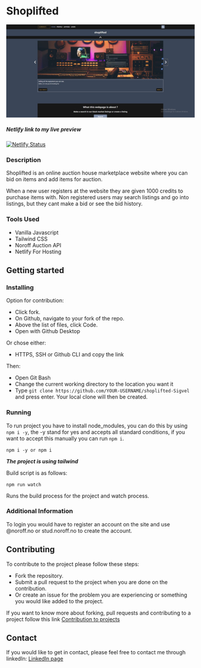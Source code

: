 # Shoplifted

![Shoplifted image](https://github.com/Sigvel/shoplifted/blob/master/assets/images/readme/shoplifted_front-page.jpg?raw=true)

##### Netlify link to my live preview
[![Netlify Status](https://api.netlify.com/api/v1/badges/35ebeda5-6888-4aa6-9c34-e0df666b9cbc/deploy-status)](https://shoplifted.netlify.app/index.html)

### Description

Shoplifted is an online auction house marketplace website where you can bid on items and add items for auction.

When a new user registers at the website they are given 1000 credits to purchase items with.
Non registered users may search listings and go into listings, but they cant make a bid or see the bid history.

### Tools Used

- Vanilla Javascript
- Tailwind CSS
- Noroff Auction API
- Netlify For Hosting

## Getting started

### Installing

Option for contribution:

- Click fork.
- On Github, navigate to your fork of the repo.
- Above the list of files, click Code.
- Open with Github Desktop

Or chose either:

- HTTPS, SSH or Github CLI and copy the link

Then:

- Open Git Bash
- Change the current working directory to the location you want it
- Type `git clone https://github.com/YOUR-USERNAME/shoplifted-Sigvel` and press enter.
  Your local clone will then be created.

### Running

To run project you have to install node_modules, you can do this by using `npm i -y`, the -y stand for yes and accepts all standard conditions, if you want to accept this manually you can run `npm i`.
```
npm i -y or npm i
```

***The project is using tailwind***

Build script is as follows:
```
npm run watch
```
Runs the build process for the project and watch process.

### Additional Information
To login you would have to register an account on the site and use @noroff.no or stud.noroff.no to create the account.

## Contributing

To contribute to the project please follow these steps:

- Fork the repository.
- Submit a pull request to the project when you are done on the contribution.
- Or create an issue for the problem you are experiencing or something you would like added to the project.

If you want to know more about forking, pull requests and contributing to a project follow this link [Contribution to projects](https://docs.github.com/en/get-started/quickstart/contributing-to-projects)

## Contact

If you would like to get in contact, please feel free to contact me through linkedIn: 
[LinkedIn page](https://www.linkedin.com/in/tony-sigvel/)
 


